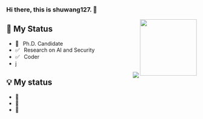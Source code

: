 ### Hi there, this is shuwang127. 👋


<img align="right" height="150em" src="https://github-readme-stats.vercel.app/api?username=shuwang127&show_icons=true&hide_border=true&&count_private=true&include_all_commits=true&hide_title=true" />

## 💬 My Status

- 🌱 ⁠ ⁢⁣⁡⁠ ⁢⁣⁡Ph.D. Candidate
- ✅ ⁠ ⁢⁣⁡⁠ ⁢⁣⁡Research on AI and Security
- ✅ ⁠ ⁢⁣⁡⁠ ⁢⁣⁡Coder
- j

<img align="right" src="https://github-readme-stats.vercel.app/api/top-langs/?username=shuwang127&layout=compact"/>

## 💡 My status

- 🌱 
- 🌱 
- 🌱 


<!--
**shuwang127/shuwang127** is a ✨ _special_ ✨ repository because its `README.md` (this file) appears on your GitHub profile.

Here are some ideas to get you started:

- 🔭 I’m currently working on ...
- 🌱 I’m currently learning ...
- 👯 I’m looking to collaborate on ...
- 🤔 I’m looking for help with ...
- 💬 Ask me about ...
- 📫 How to reach me: ...
- 😄 Pronouns: ...
- ⚡ Fun fact: ...
-->
